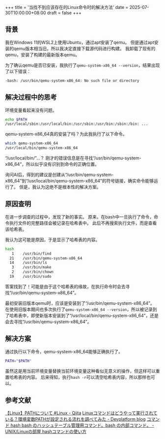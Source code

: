 +++
title = '当找不到应该存在的Linux命令时的解决方法'
date = 2025-07-30T10:00:00+08:00
draft = false
+++

## 背景

我在Windows 11的WSL2上使用Ubuntu，通过apt安装了qemu。
但是通过apt安装的qemu版本相当旧，所以我决定直接下载源代码进行构建。
我卸载了现有的qemu，安装了构建的最新版本qemu。

为了确认qemu是否已安装，我执行了`qemu-system-x86_64 --version`，结果出现了以下错误：

```bash
-bash: /usr/bin/qemu-system-x86_64: No such file or directory
```

## 解决过程中的思考

环境变量看起来没有问题。

```bash
echo $PATH
/usr/local/sbin:/usr/local/bin:/usr/sbin:/usr/bin:/sbin:/bin: ...
```

qemu-system-x86_64真的安装了吗？为此我执行了以下命令。

```bash
which qemu-system-x86_64
/usr/local/bin/qemu-system-x86_64
```

“/usr/local/bin/”...？
刚才的错误信息是在寻找“/usr/bin/qemu-system-x86_64”，所以似乎没有识别到命令的正确位置。

询问AI后，得到的建议是创建从“/usr/bin/qemu-system-x86_64”到“/usr/local/bin/qemu-system-x86_64”的符号链接，确实命令能够运行了。
但是，我认为这绝不是根本性的解决方案。

## 原因查明

在进一步调查的过程中，发现了新的事实。
原来，在bash中一旦执行了命令，命令执行文件的完整路径会被记录在哈希表中。
此后不再搜索执行文件，而是查看该哈希表。

我认为这可能是原因，于是显示了哈希表的内容。

```bash
hash
   1    /usr/bin/find
  21    /usr/bin/qemu-system-x86_64
  14    /usr/bin/ls
   3    /usr/bin/make
   2    /usr/bin/chown
  19    /usr/bin/sudo
```

答案找到了！可能是由于这个哈希表的缘故，在执行命令时会去寻找“/usr/bin/qemu-system-x86_64”。

最初安装旧版本qemu时，应该是安装到了“/usr/bin/qemu-system-x86_64”。
在使用旧版本期间也多次执行了`qemu-system-x86_64 --version`，所以被记录到了哈希表中，即使新版本安装到了“/usr/local/bin/qemu-system-x86_64”，还是会去寻找“/usr/bin/qemu-system-x86_64”。

## 解决方案

通过执行以下命令，qemu-system-x86_64能够正确执行了。

```bash
PATH="$PATH"
```

虽然这是用当前环境变量替换当前环境变量这种看似无意义的操作，但这样可以重置哈希表的内容。
后来得知，执行`hash -r`可以清空哈希表内容，所以那样也可以。
  
## 参考文献

[【Linux】PATHについて #Linux - Qiita](https://qiita.com/ryouya3948/items/8edbd5d744c83dd41141)
[Linuxコマンドはどうやって実行されている？環境変数PATHが設定される流れを調べてみた - Devplatform blog](https://blog.devplatform.techmatrix.jp/blog/env-var-path-bash-001/)
[コマンド hash bash のハッシュテーブル管理用コマンド。bash の内部コマンド。 - UNIX/Linuxの部屋 hashコマンドの使い方](http://x68000.q-e-d.net/~68user/unix/pickup?hash) 